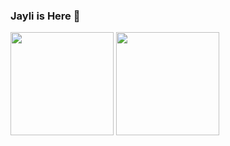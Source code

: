 ### Jayli is Here 👋

<img src="https://github-readme-stats.vercel.app/api?username=jayli&count_private=true&show_icons=true&theme=tokyonight" height=165 />

<img src="https://github-readme-stats.vercel.app/api/top-langs/?username=jayli&layout=compact&theme=tokyonight" height=165 />

<!--
**jayli/jayli** is a ✨ _special_ ✨ repository because its `README.md` (this file) appears on your GitHub profile.

Here are some ideas to get you started:

- 🔭 I’m currently working on ...
- 🌱 I’m currently learning ...
- 👯 I’m looking to collaborate on ...
- 🤔 I’m looking for help with ...
- 💬 Ask me about ...
- 📫 How to reach me: ...
- 😄 Pronouns: ...
- ⚡ Fun fact: ...
-->
